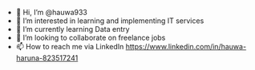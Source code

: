 - 👋 Hi, I’m @hauwa933
- 👀 I’m interested in learning and implementing IT services 
- 🌱 I’m currently learning Data entry 
- 💞️ I’m looking to collaborate on freelance jobs 
- 📫 How to reach me via LinkedIn https://www.linkedin.com/in/hauwa-haruna-823517241

<!---
hauwa933/hauwa933 is a ✨ special ✨ repository because its `README.md` (this file) appears on your GitHub profile.
You can click the Preview link to take a look at your changes.
--->
